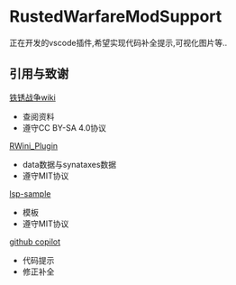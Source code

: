 # RustedWarfareModSupport
正在开发的vscode插件,希望实现代码补全提示,可视化图片等..



## 引用与致谢

[铁锈战争wiki](https://rustedwarfare.org/)

- 查阅资料
- 遵守CC BY-SA 4.0协议

[RWini_Plugin](https://github.com/Blackburn507/RWini_Plugin)

- data数据与synataxes数据
- 遵守MIT协议

[lsp-sample](https://github.com/microsoft/vscode-extension-samples/tree/main/lsp-sample)

- 模板
- 遵守MIT协议


[github copilot](https://copilot.github.com/)
- 代码提示
- 修正补全


